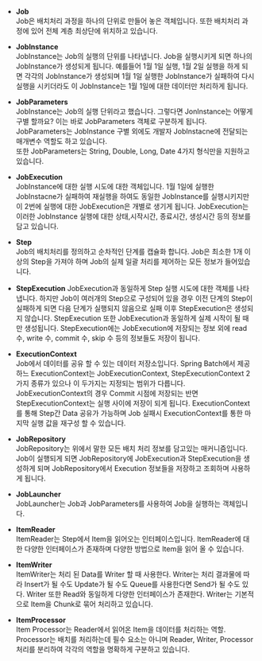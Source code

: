 - <b>Job</b><br>
Job은 배치처리 과정을 하나의 단위로 만들어 놓은 객체입니다. 또한 배치처리 과정에 있어 전체 계층 최상단에 위치하고 있습니다.

- <b>JobInstance</b><br>
JobInstance는 Job의 실행의 단위를 나타냅니다. Job을 실행시키게 되면 하나의 JobInstance가 생성되게 됩니다. 예를들어 1월 1일 실행, 1월 2일 실행을 하게 되면 각각의 JobInstance가 생성되며 1월 1일 실행한 JobInstance가 실패하여 다시 실행을 시키더라도 이 JobInstance는 1월 1일에 대한 데이터만 처리하게 됩니다.

- <b>JobParameters</b><br>
JobInstance는 Job의 실행 단위라고 했습니다. 그렇다면 JonInstance는 어떻게구별 할까요? 이는 바로 JobParameters 객체로 구분하게 됩니다. JobParameters는 JobInstance 구별 외에도 개발자 JobInstacne에 전달되는 매개변수 역할도 하고 있습니다.
<br>또한 JobParameters는 String, Double, Long, Date 4가지 형식만을 지원하고 있습니다.

- <b>JobExecution</b><br>
JobInstance에 대한 실행 시도에 대한 객체입니다. 1월 1일에 실행한 JobInstacne가 실패하여 재실행을 하여도 동일한 JobInstance를 실행시키지만 이 2번에 실행에 대한 JobExecution은 개별로 생기게 됩니다. JobExecution는 이러한 JobInstance 실행에 대한 상태,시작시간, 종료시간, 생성시간 등의 정보를 담고 있습니다.

- <b>Step</b><br>
Job의 배치처리를 정의하고 순차적인 단계를 캡슐화 합니다. Job은 최소한 1개 이상의 Step을 가져야 하며 Job의 실제 일괄 처리를 제어하는 모든 정보가 들어있습니다.

- <b>StepExecution</b>
JobExecution과 동일하게 Step 실행 시도에 대한 객체를 나타냅니다. 하지만 Job이 여러개의 Step으로 구성되어 있을 경우 이전 단계의 Step이 실패하게 되면 다음 단계가 실행되지 않음으로 실패 이후 StepExecution은 생성되지 않습니다. StepExecution 또한 JobExecution과 동일하게 실제 시작이 될 때만 생성됩니다. StepExecution에는 JobExecution에 저장되는 정보 외에 read 수, write 수, commit 수, skip 수 등의 정보들도 저장이 됩니다.

- <b>ExecutionContext</b><br>
Job에서 데이터를 공유 할 수 있는 데이터 저장소입니다. Spring Batch에서 제공하느 ExecutionContext는 JobExecutionContext, StepExecutionContext 2가지 종류가 있으나 이 두가지는 지정되는 범위가 다릅니다. JobExecutionContext의 경우 Commit 시점에 저장되는 반면 StepExecutionContext는 실행 사이에 저장이 되게 됩니다. ExecutionContext를 통해 Step간 Data 공유가 가능하며 Job 실패시 ExecutionContext를 통한 마지막 실행 값을 재구성 할 수 있습니다.

- <b>JobRepository</b><br>
JobRepository는 위에서 말한 모든 배치 처리 정보를 담고있는 매커니즘입니다. Job이 실행되게 되면 JobRepository에 JobExecution과 StepExecution을 생성하게 되며 JobRepository에서 Execution 정보들을 저장하고 조회하며 사용하게 됩니다.

- <b>JobLauncher</b><br>
JobLauncher는 Job과 JobParameters를 사용하여 Job을 실행하는 객체입니다.

- <b>ItemReader</b><br>
ItemReader는 Step에서 Item을 읽어오는 인터페이스입니다. ItemReader에 대한 다양한 인터페이스가 존재하며 다양한 방법으로 Item을 읽어 올 수 있습니다.

- <b>ItemWriter</b><br>
ItemWriter는 처리 된 Data를 Writer 할 때 사용한다. Writer는 처리 결과물에 따라 Insert가 될 수도 Update가 될 수도 Queue를 사용한다면 Send가 될 수도 있다. Writer 또한 Read와 동일하게 다양한 인터페이스가 존재한다. Writer는 기본적으로 Item을 Chunk로 묶어 처리하고 있습니다.

- <b>ItemProcessor</b><br>
Item Processor는 Reader에서 읽어온 Item을 데이터를 처리하는 역할. Processor는 배치를 처리하는데 필수 요소는 아니며 Reader, Writer, Processor 처리를 분리하여 각각의 역할을 명확하게 구분하고 있습니다.

